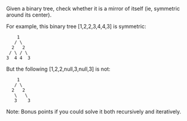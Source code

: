 <!--
 * @Author: shaqsnake
 * @Email: shaqsnake@gmail.com
 * @Date: 2019-08-08 16:15:23
 * @LastEditTime: 2019-08-08 16:16:00
 * @Description: 101. Symmetric Tree
 -->

Given a binary tree, check whether it is a mirror of itself (ie, symmetric around its center).

For example, this binary tree [1,2,2,3,4,4,3] is symmetric:
```
    1
   / \
  2   2
 / \ / \
3  4 4  3
``` 

But the following [1,2,2,null,3,null,3] is not:
```
    1
   / \
  2   2
   \   \
   3    3
``` 

Note:
Bonus points if you could solve it both recursively and iteratively.